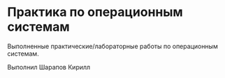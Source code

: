 # Практика по операционным системам
Выполненные практические/лабораторные работы по операционным системам. 

Выполнил Шарапов Кирилл
